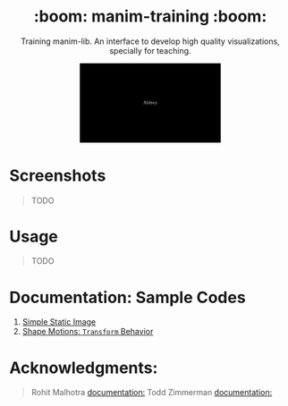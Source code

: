 <h1 align='center'>:boom: manim-training :boom:</h1>

<p align='center'> Training manim-lib. An interface to develop high quality visualizations, specially for teaching.</p>
<p align='center'><img src="/previews/rotation.gif" width="50%"/> </p>


# Screenshots 


> TODO

# Usage

> TODO

# Documentation: Sample Codes

1. [Simple Static Image](https://github.com/aguiarandre/manim-training/blob/master/docs/static_text.md)
1. [Shape Motions: `Transform` Behavior](https://github.com/aguiarandre/manim-training/blob/master/docs/shape_motions.md)


# Acknowledgments: 

> Rohit Malhotra [documentation:](https://github.com/malhotra5/Manim-Tutorial)
> Todd Zimmerman [documentation:](https://talkingphysics.wordpress.com/2019/01/08/getting-started-animating-with-manim-and-python-3-7/)
